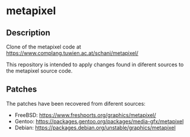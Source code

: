 # metapixel

## Description
Clone of the metapixel code at https://www.complang.tuwien.ac.at/schani/metapixel/

This repository is intended to apply changes found in diferent sources to the metapixel source code. 


## Patches
The patches have been recovered from diferent sources:

* FreeBSD: https://www.freshports.org/graphics/metapixel/
* Gentoo: https://packages.gentoo.org/packages/media-gfx/metapixel
* Debian: https://packages.debian.org/unstable/graphics/metapixel

